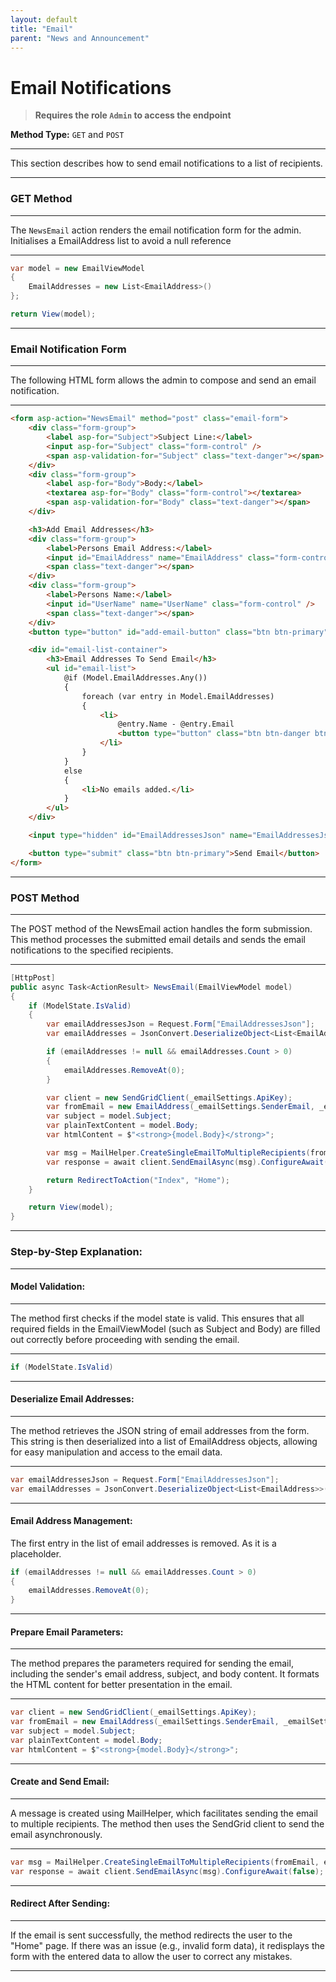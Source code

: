 ```yaml
---
layout: default
title: "Email"
parent: "News and Announcement"
---
```


# Email Notifications

> **Requires the role `Admin` to access the endpoint**

**Method Type:** `GET` and `POST`

---

This section describes how to send email notifications to a list of recipients.

---

### GET Method
---

The `NewsEmail` action renders the email notification form for the admin. Initialises a EmailAddress list to avoid a null reference

---

```csharp
var model = new EmailViewModel
{
    EmailAddresses = new List<EmailAddress>()
};

return View(model);
```

---

### Email Notification Form

---

The following HTML form allows the admin to compose and send an email notification.

---

```html
<form asp-action="NewsEmail" method="post" class="email-form">
    <div class="form-group">
        <label asp-for="Subject">Subject Line:</label>
        <input asp-for="Subject" class="form-control" />
        <span asp-validation-for="Subject" class="text-danger"></span>
    </div>
    <div class="form-group">
        <label asp-for="Body">Body:</label>
        <textarea asp-for="Body" class="form-control"></textarea>
        <span asp-validation-for="Body" class="text-danger"></span>
    </div>

    <h3>Add Email Addresses</h3>
    <div class="form-group">
        <label>Persons Email Address:</label>
        <input id="EmailAddress" name="EmailAddress" class="form-control" />
        <span class="text-danger"></span>
    </div>
    <div class="form-group">
        <label>Persons Name:</label>
        <input id="UserName" name="UserName" class="form-control" />
        <span class="text-danger"></span>
    </div>
    <button type="button" id="add-email-button" class="btn btn-primary">Add</button>

    <div id="email-list-container">
        <h3>Email Addresses To Send Email</h3>
        <ul id="email-list">
            @if (Model.EmailAddresses.Any())
            {
                foreach (var entry in Model.EmailAddresses)
                {
                    <li>
                        @entry.Name - @entry.Email
                        <button type="button" class="btn btn-danger btn-sm remove-email-button" data-email="@entry.Email" data-username="@entry.Name">Remove</button>
                    </li>
                }
            }
            else
            {
                <li>No emails added.</li>
            }
        </ul>
    </div>

    <input type="hidden" id="EmailAddressesJson" name="EmailAddressesJson" />

    <button type="submit" class="btn btn-primary">Send Email</button>
</form>
```

---
### POST Method
---

The POST method of the NewsEmail action handles the form submission. This method processes the submitted email details and sends the email notifications to the specified recipients.

---

```csharp
[HttpPost]
public async Task<ActionResult> NewsEmail(EmailViewModel model)
{
    if (ModelState.IsValid)
    {
        var emailAddressesJson = Request.Form["EmailAddressesJson"];
        var emailAddresses = JsonConvert.DeserializeObject<List<EmailAddress>>(emailAddressesJson);

        if (emailAddresses != null && emailAddresses.Count > 0)
        {
            emailAddresses.RemoveAt(0);
        }

        var client = new SendGridClient(_emailSettings.ApiKey);
        var fromEmail = new EmailAddress(_emailSettings.SenderEmail, _emailSettings.SenderName);
        var subject = model.Subject;
        var plainTextContent = model.Body;
        var htmlContent = $"<strong>{model.Body}</strong>";

        var msg = MailHelper.CreateSingleEmailToMultipleRecipients(fromEmail, emailAddresses, subject, plainTextContent, htmlContent);
        var response = await client.SendEmailAsync(msg).ConfigureAwait(false);

        return RedirectToAction("Index", "Home");
    }

    return View(model);
}
```

---

### Step-by-Step Explanation:

---

#### Model Validation:

---

The method first checks if the model state is valid. This ensures that all required fields in the EmailViewModel (such as Subject and Body) are filled out correctly before proceeding with sending the email.

---

```csharp
if (ModelState.IsValid)
```

---

#### Deserialize Email Addresses:

---

The method retrieves the JSON string of email addresses from the form. This string is then deserialized into a list of EmailAddress objects, allowing for easy manipulation and access to the email data.

---

```csharp
var emailAddressesJson = Request.Form["EmailAddressesJson"];
var emailAddresses = JsonConvert.DeserializeObject<List<EmailAddress>>(emailAddressesJson);
```

---

#### Email Address Management:

The first entry in the list of email addresses is removed. As it is a placeholder.

```csharp
if (emailAddresses != null && emailAddresses.Count > 0)
{
    emailAddresses.RemoveAt(0);
}
```

---

#### Prepare Email Parameters:

---

The method prepares the parameters required for sending the email, including the sender's email address, subject, and body content. It formats the HTML content for better presentation in the email.

---

```csharp
var client = new SendGridClient(_emailSettings.ApiKey);
var fromEmail = new EmailAddress(_emailSettings.SenderEmail, _emailSettings.SenderName);
var subject = model.Subject;
var plainTextContent = model.Body;
var htmlContent = $"<strong>{model.Body}</strong>";
```

---

#### Create and Send Email:

---

A message is created using MailHelper, which facilitates sending the email to multiple recipients. The method then uses the SendGrid client to send the email asynchronously.

---

```csharp
var msg = MailHelper.CreateSingleEmailToMultipleRecipients(fromEmail, emailAddresses, subject, plainTextContent, htmlContent);
var response = await client.SendEmailAsync(msg).ConfigureAwait(false);
```

---

#### Redirect After Sending:
---

If the email is sent successfully, the method redirects the user to the "Home" page. If there was an issue (e.g., invalid form data), it redisplays the form with the entered data to allow the user to correct any mistakes.

---